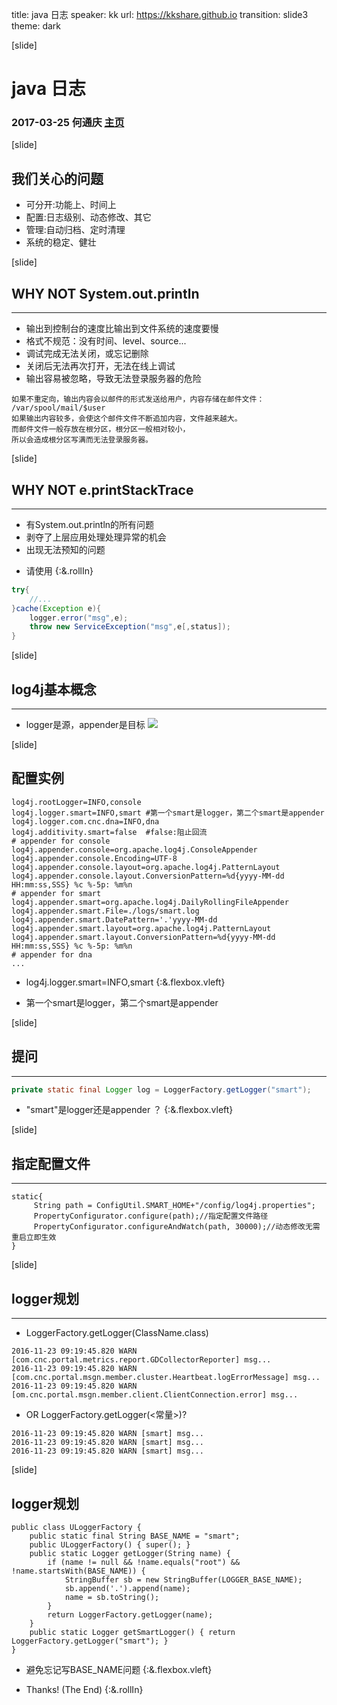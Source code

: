 title: java 日志
speaker: kk
url: https://kkshare.github.io
transition: slide3
theme: dark

[slide]

# java 日志

### <font size=3>2017-03-25 何通庆 [主页](https://kkshare.github.io)</font>

[slide]
## 我们关心的问题
- 可分开:功能上、时间上
- 配置:日志级别、动态修改、其它
- 管理:自动归档、定时清理
- 系统的稳定、健壮

[slide]
## WHY NOT System.out.println
----
- 输出到控制台的速度比输出到文件系统的速度要慢
- 格式不规范：没有时间、level、source...
- 调试完成无法关闭，或忘记删除
- 关闭后无法再次打开，无法在线上调试
- 输出容易被忽略，导致无法登录服务器的危险
```
如果不重定向，输出内容会以邮件的形式发送给用户，内容存储在邮件文件：
/var/spool/mail/$user
如果输出内容较多，会使这个邮件文件不断追加内容，文件越来越大。
而邮件文件一般存放在根分区，根分区一般相对较小，
所以会造成根分区写满而无法登录服务器。
```
[slide]
## WHY NOT e.printStackTrace
----
- 有System.out.println的所有问题
- 剥夺了上层应用处理处理异常的机会
- 出现无法预知的问题
 * 请使用 {:&.rollIn}
```java
try{
    //...
}cache(Exception e){
    logger.error("msg",e);
    throw new ServiceException("msg",e[,status]);
}
```
[slide]
## log4j基本概念
----
- logger是源，appender是目标
![](../../images/loggerAndAppender.png)

[slide]
## 配置实例
```
log4j.rootLogger=INFO,console
log4j.logger.smart=INFO,smart #第一个smart是logger，第二个smart是appender
log4j.logger.com.cnc.dna=INFO,dna
log4j.additivity.smart=false  #false:阻止回流
# appender for console
log4j.appender.console=org.apache.log4j.ConsoleAppender
log4j.appender.console.Encoding=UTF-8
log4j.appender.console.layout=org.apache.log4j.PatternLayout
log4j.appender.console.layout.ConversionPattern=%d{yyyy-MM-dd HH:mm:ss,SSS} %c %-5p: %m%n
# appender for smart
log4j.appender.smart=org.apache.log4j.DailyRollingFileAppender
log4j.appender.smart.File=./logs/smart.log
log4j.appender.smart.DatePattern='.'yyyy-MM-dd
log4j.appender.smart.layout=org.apache.log4j.PatternLayout
log4j.appender.smart.layout.ConversionPattern=%d{yyyy-MM-dd HH:mm:ss,SSS} %c %-5p: %m%n
# appender for dna
...
```
- log4j.logger.smart=INFO,smart {:&.flexbox.vleft}
 * 第一个smart是logger，第二个smart是appender

[slide]
## 提问
----
```java
private static final Logger log = LoggerFactory.getLogger("smart");
```
- "smart"是logger还是appender ？ {:&.flexbox.vleft}

[slide]
## 指定配置文件
----
```
static{
     String path = ConfigUtil.SMART_HOME+"/config/log4j.properties";
     PropertyConfigurator.configure(path);//指定配置文件路径
     PropertyConfigurator.configureAndWatch(path, 30000);//动态修改无需重启立即生效
}
```
[slide]
## logger规划
----
- LoggerFactory.getLogger(ClassName.class)
```
2016-11-23 09:19:45.820 WARN [com.cnc.portal.metrics.report.GDCollectorReporter] msg...
2016-11-23 09:19:45.820 WARN [com.cnc.portal.msgn.member.cluster.Heartbeat.logErrorMessage] msg...
2016-11-23 09:19:45.820 WARN [om.cnc.portal.msgn.member.client.ClientConnection.error] msg...
```
- OR LoggerFactory.getLogger(<常量>)?
```
2016-11-23 09:19:45.820 WARN [smart] msg...
2016-11-23 09:19:45.820 WARN [smart] msg...
2016-11-23 09:19:45.820 WARN [smart] msg...
```
[slide]
## logger规划
```
public class ULoggerFactory {
    public static final String BASE_NAME = "smart";
    public ULoggerFactory() { super(); } 
    public static Logger getLogger(String name) {
        if (name != null && !name.equals("root") && !name.startsWith(BASE_NAME)) {
            StringBuffer sb = new StringBuffer(LOGGER_BASE_NAME);
            sb.append('.').append(name);
            name = sb.toString();
        }
        return LoggerFactory.getLogger(name);
    }
    public static Logger getSmartLogger() { return LoggerFactory.getLogger("smart"); } 
}
```
- 避免忘记写BASE_NAME问题 {:&.flexbox.vleft}
 * Thanks! (The End) {:&.rollIn}
